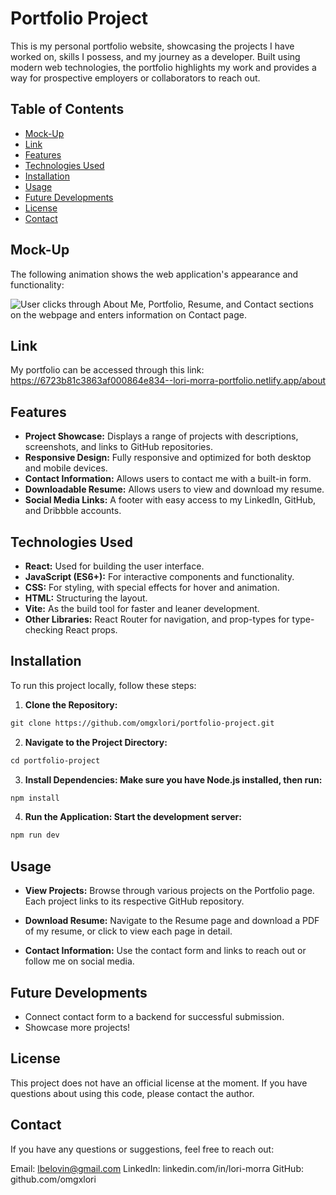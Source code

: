 # Portfolio Project

This is my personal portfolio website, showcasing the projects I have worked on, skills I possess, and my journey as a developer. Built using modern web technologies, the portfolio highlights my work and provides a way for prospective employers or collaborators to reach out.

## Table of Contents
- [Mock-Up](#mock-up)
- [Link](#link)
- [Features](#features)
- [Technologies Used](#technologies-used)
- [Installation](#installation)
- [Usage](#usage)
- [Future Developments](#future-developments)
- [License](#license)
- [Contact](#contact)

## Mock-Up

The following animation shows the web application's appearance and functionality:

![User clicks through About Me, Portfolio, Resume, and Contact sections on the webpage and enters information on Contact page.](./src/assets/project-walkthrough.gif)

## Link
My portfolio can be accessed through this link: https://6723b81c3863af000864e834--lori-morra-portfolio.netlify.app/about

## Features

- **Project Showcase:** Displays a range of projects with descriptions, screenshots, and links to GitHub repositories.
- **Responsive Design:** Fully responsive and optimized for both desktop and mobile devices.
- **Contact Information:** Allows users to contact me with a built-in form.
- **Downloadable Resume:** Allows users to view and download my resume.
- **Social Media Links:** A footer with easy access to my LinkedIn, GitHub, and Dribbble accounts.

## Technologies Used

- **React:** Used for building the user interface.
- **JavaScript (ES6+):** For interactive components and functionality.
- **CSS:** For styling, with special effects for hover and animation.
- **HTML:** Structuring the layout.
- **Vite:** As the build tool for faster and leaner development.
- **Other Libraries:** React Router for navigation, and prop-types for type-checking React props.

## Installation

To run this project locally, follow these steps:

1. **Clone the Repository:**
```md
git clone https://github.com/omgxlori/portfolio-project.git
```

2. **Navigate to the Project Directory:**
```md
cd portfolio-project
```

3. **Install Dependencies: Make sure you have Node.js installed, then run:**
```md
npm install
```

4. **Run the Application: Start the development server:**
```md
npm run dev
```

## Usage

- **View Projects:** Browse through various projects on the Portfolio page. Each project links to its respective GitHub repository.

- **Download Resume:** Navigate to the Resume page and download a PDF of my resume, or click to view each page in detail.

- **Contact Information:** Use the contact form and links to reach out or follow me on social media.

## Future Developments

- Connect contact form to a backend for successful submission.
- Showcase more projects!

## License

This project does not have an official license at the moment. If you have questions about using this code, please contact the author.

## Contact

If you have any questions or suggestions, feel free to reach out:

Email: lbelovin@gmail.com
LinkedIn: linkedin.com/in/lori-morra
GitHub: github.com/omgxlori
